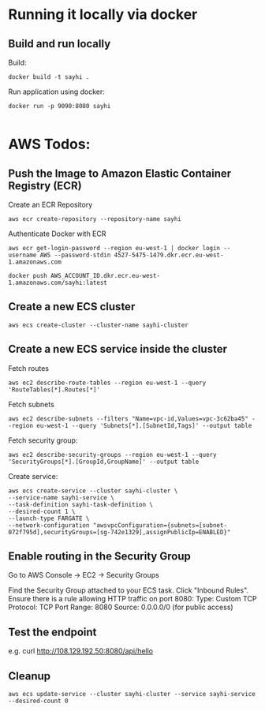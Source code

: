 # Running it locally via docker

## Build and run locally
Build:
````
docker build -t sayhi .   
````

Run application using docker:
````
docker run -p 9090:8080 sayhi
   
````


# AWS Todos:

## Push the Image to Amazon Elastic Container Registry (ECR) 
Create an ECR Repository
````
aws ecr create-repository --repository-name sayhi   
````

Authenticate Docker with ECR
````
aws ecr get-login-password --region eu-west-1 | docker login --username AWS --password-stdin 4527-5475-1479.dkr.ecr.eu-west-1.amazonaws.com   
````

````
docker push AWS_ACCOUNT_ID.dkr.ecr.eu-west-1.amazonaws.com/sayhi:latest   
````

## Create a new ECS cluster 
````
aws ecs create-cluster --cluster-name sayhi-cluster   
````


## Create a new ECS service inside the cluster 

Fetch routes
````
aws ec2 describe-route-tables --region eu-west-1 --query 'RouteTables[*].Routes[*]'
````

Fetch subnets
````
aws ec2 describe-subnets --filters "Name=vpc-id,Values=vpc-3c62ba45" --region eu-west-1 --query 'Subnets[*].[SubnetId,Tags]' --output table
````

Fetch security group:
````
aws ec2 describe-security-groups --region eu-west-1 --query 'SecurityGroups[*].[GroupId,GroupName]' --output table
````

Create service:
````
aws ecs create-service --cluster sayhi-cluster \
--service-name sayhi-service \
--task-definition sayhi-task-definition \
--desired-count 1 \
--launch-type FARGATE \
--network-configuration "awsvpcConfiguration={subnets=[subnet-072f795d],securityGroups=[sg-742e1329],assignPublicIp=ENABLED}"
````



## Enable routing in the Security Group
Go to AWS Console → EC2 → Security Groups

Find the Security Group attached to your ECS task.
Click "Inbound Rules".
Ensure there is a rule allowing HTTP traffic on port 8080:
Type: Custom TCP
Protocol: TCP
Port Range: 8080
Source: 0.0.0.0/0 (for public access)


## Test the endpoint
e.g. curl http://108.129.192.50:8080/api/hello


## Cleanup
````
aws ecs update-service --cluster sayhi-cluster --service sayhi-service --desired-count 0
````
